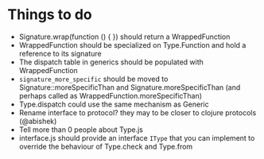 Things to do
==

- Signature.wrap(function () { }) should return a WrappedFunction
- WrappedFunction should be specialized on Type.Function and hold a reference to its signature
- The dispatch table in generics should be populated with WrappedFunction
- `signature_more_specific` should be moved to Signature::moreSpecificThan and Signature.moreSpecificThan (and perhaps called as WrappedFunction.moreSpecificThan)
- Type.dispatch could use the same mechanism as Generic
- Rename interface to protocol? they may to be closer to clojure protocols (@abishek)
- Tell more than 0 people about Type.js
- interface.js should provide an interface `IType` that you can implement to override the behaviour of Type.check and Type.from
